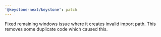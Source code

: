 ```yaml
---
'@keystone-next/keystone': patch
---
```


Fixed remaining windows issue where it creates invalid import path. This removes some duplicate code which caused this.
